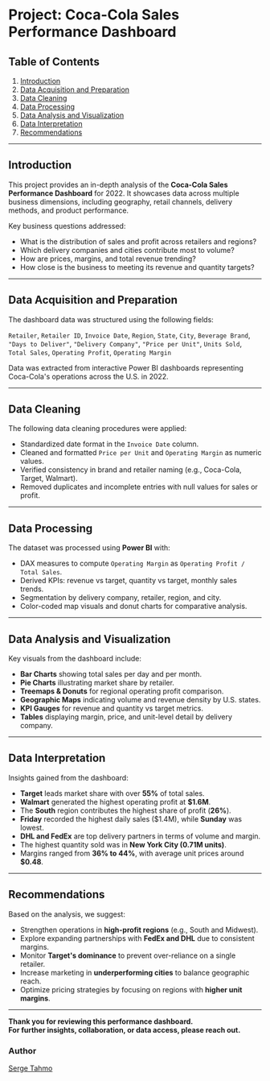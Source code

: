 # Project: Coca-Cola Sales Performance Dashboard

## Table of Contents  
1. [Introduction](#introduction)  
2. [Data Acquisition and Preparation](#data-acquisition-and-preparation)  
3. [Data Cleaning](#data-cleaning)  
4. [Data Processing](#data-processing)  
5. [Data Analysis and Visualization](#data-analysis-and-visualization)  
6. [Data Interpretation](#data-interpretation)  
7. [Recommendations](#recommendations)  

---

## Introduction  
This project provides an in-depth analysis of the **Coca-Cola Sales Performance Dashboard** for 2022. It showcases data across multiple business dimensions, including geography, retail channels, delivery methods, and product performance.

Key business questions addressed:
- What is the distribution of sales and profit across retailers and regions?
- Which delivery companies and cities contribute most to volume?
- How are prices, margins, and total revenue trending?
- How close is the business to meeting its revenue and quantity targets?

---

## Data Acquisition and Preparation  
The dashboard data was structured using the following fields:

`Retailer`, `Retailer ID`, `Invoice Date`, `Region`, `State`, `City`, `Beverage Brand`, `"Days to Deliver"`, `"Delivery Company"`, `"Price per Unit"`, `Units Sold`, `Total Sales`, `Operating Profit`, `Operating Margin`

Data was extracted from interactive Power BI dashboards representing Coca-Cola's operations across the U.S. in 2022.

---

## Data Cleaning  
The following data cleaning procedures were applied:
- Standardized date format in the `Invoice Date` column.
- Cleaned and formatted `Price per Unit` and `Operating Margin` as numeric values.
- Verified consistency in brand and retailer naming (e.g., Coca-Cola, Target, Walmart).
- Removed duplicates and incomplete entries with null values for sales or profit.

---

## Data Processing  
The dataset was processed using **Power BI** with:
- DAX measures to compute `Operating Margin` as `Operating Profit / Total Sales`.
- Derived KPIs: revenue vs target, quantity vs target, monthly sales trends.
- Segmentation by delivery company, retailer, region, and city.
- Color-coded map visuals and donut charts for comparative analysis.

---

## Data Analysis and Visualization  
Key visuals from the dashboard include:

- **Bar Charts** showing total sales per day and per month.
- **Pie Charts** illustrating market share by retailer.
- **Treemaps & Donuts** for regional operating profit comparison.
- **Geographic Maps** indicating volume and revenue density by U.S. states.
- **KPI Gauges** for revenue and quantity vs target metrics.
- **Tables** displaying margin, price, and unit-level detail by delivery company.

---

## Data Interpretation  
Insights gained from the dashboard:

- **Target** leads market share with over **55%** of total sales.
- **Walmart** generated the highest operating profit at **$1.6M**.
- The **South** region contributes the highest share of profit (**26%**).
- **Friday** recorded the highest daily sales ($1.4M), while **Sunday** was lowest.
- **DHL and FedEx** are top delivery partners in terms of volume and margin.
- The highest quantity sold was in **New York City (0.71M units)**.
- Margins ranged from **36% to 44%**, with average unit prices around **$0.48**.

---

## Recommendations  
Based on the analysis, we suggest:

- Strengthen operations in **high-profit regions** (e.g., South and Midwest).
- Explore expanding partnerships with **FedEx and DHL** due to consistent margins.
- Monitor **Target's dominance** to prevent over-reliance on a single retailer.
- Increase marketing in **underperforming cities** to balance geographic reach.
- Optimize pricing strategies by focusing on regions with **higher unit margins**.

---

**Thank you for reviewing this performance dashboard.**  
**For further insights, collaboration, or data access, please reach out.**

### Author  
[Serge Tahmo](https://www.linkedin.com/in/sergetahmo)
